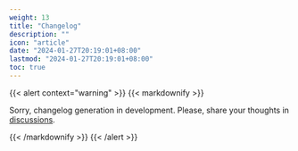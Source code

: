 ```yaml
---
weight: 13
title: "Changelog"
description: ""
icon: "article"
date: "2024-01-27T20:19:01+08:00"
lastmod: "2024-01-27T20:19:01+08:00"
toc: true
---
```


{{< alert context="warning" >}}
{{< markdownify >}}

Sorry, changelog generation in development. Please, share your thoughts in [discussions](https://github.com/rusinikita/changes/discussions).

{{< /markdownify >}}
{{< /alert >}}